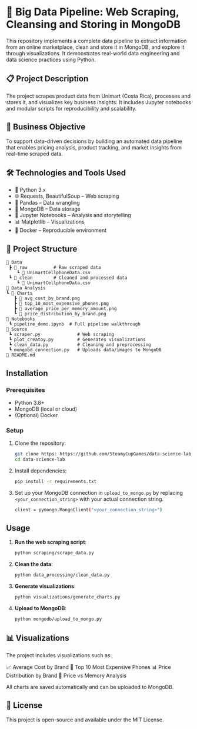 # 🧪 Big Data Pipeline: Web Scraping, Cleansing and Storing in MongoDB

This repository implements a complete data pipeline to extract information from an online marketplace, clean and store it in MongoDB, and explore it through visualizations. It demonstrates real-world data engineering and data science practices using Python.

## 📋 Project Description

The project scrapes product data from Unimart (Costa Rica), processes and stores it, and visualizes key business insights. It includes Jupyter notebooks and modular scripts for reproducibility and scalability.

## 🎯 Business Objective

To support data-driven decisions by building an automated data pipeline that enables pricing analysis, product tracking, and market insights from real-time scraped data.

## 🛠 Technologies and Tools Used

- 🐍 Python 3.x  
- 🌐 Requests, BeautifulSoup – Web scraping  
- 🐼 Pandas – Data wrangling  
- 🍃 MongoDB – Data storage  
- 📓 Jupyter Notebooks – Analysis and storytelling  
- 📊 Matplotlib – Visualizations  
- 🐳 Docker – Reproducible environment  

## 📂 Project Structure

```
📂 Data
 ┣ 📂 raw          # Raw scraped data
    ┗ 📜 UnimartCellphoneData.csv
 ┗ 📂 clean        # Cleaned and processed data
    ┗ 📜 UnimartCellphoneData.csv
📂 Data Analysis
┗ 📂 Charts
   ┣ 📜 avg_cost_by_brand.png
   ┣ 📜 top_10_most_expensive_phones.png
   ┣ 📜 average_price_per_memory_amount.png
   ┗ 📜 price_distribution_by_brand.png
📂 Notebooks
 ┗ pipeline_demo.ipynb  # Full pipeline walkthrough
📂 Source
 ┗ scraper.py              # Web scraping   
 ┗ plot_creatoy.py         # Generates visualizations
 ┗ clean_data.py           # Cleaning and preprocessing
 ┗ mongobd_connection.py   # Uploads data/images to MongoDB
📜 README.md
```

## Installation
### Prerequisites
- Python 3.8+
- MongoDB (local or cloud)
- (Optional) Docker

### Setup
1. Clone the repository:
   ```bash
   git clone https: https://github.com/SteamyCupGames/data-science-lab.git
   cd data-science-lab
   ```
2. Install dependencies:
   ```bash
   pip install -r requirements.txt
   ```
3. Set up your MongoDB connection in `upload_to_mongo.py` by replacing `<your_connection_string>` with your actual connection string.
   ```bash
   client = pymongo.MongoClient("<your_connection_string>")
   ```

## Usage
1. **Run the web scraping script**:
   ```bash
   python scraping/scrape_data.py
   ```
2. **Clean the data**:
   ```bash
   python data_processing/clean_data.py
   ```
3. **Generate visualizations**:
   ```bash
   python visualizations/generate_charts.py
   ```
4. **Upload to MongoDB**:
   ```bash
   python mongodb/upload_to_mongo.py
   ```

## 📊 Visualizations
The project includes visualizations such as:

📈 Average Cost by Brand
💸 Top 10 Most Expensive Phones
📊 Price Distribution by Brand
🧠 Price vs Memory Analysis

All charts are saved automatically and can be uploaded to MongoDB.

## 📄 License
This project is open-source and available under the MIT License.